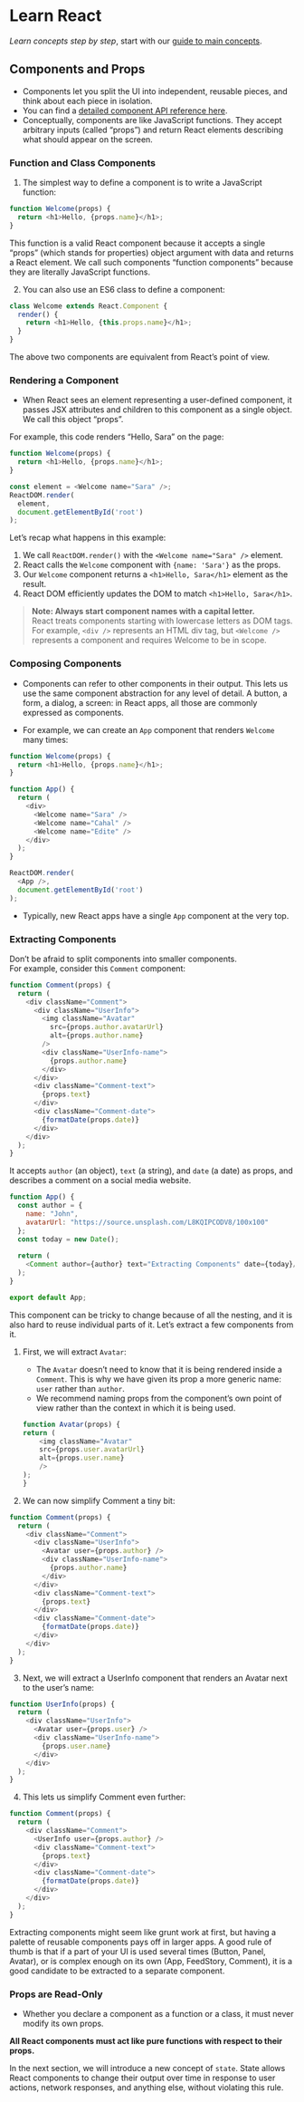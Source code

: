 # Learn React


*Learn concepts step by step*, start with our [guide to main concepts](https://reactjs.org/docs/getting-started.html#learn-react).

## Components and Props


* Components let you split the UI into independent, reusable pieces, and think about each piece in isolation.
* You can find a [detailed component API reference here](https://reactjs.org/docs/react-component.html).
* Conceptually, components are like JavaScript functions. They accept arbitrary inputs (called “props”) and return React elements describing what should appear on the screen.


### Function and Class Components

1. The simplest way to define a component is to write a JavaScript function:
```javascript
function Welcome(props) {
  return <h1>Hello, {props.name}</h1>;
}
```
This function is a valid React component because it accepts a single “props” (which stands for properties) object argument with data and returns a React element. We call such components “function components” because they are literally JavaScript functions.

2. You can also use an ES6 class to define a component:
```javascript
class Welcome extends React.Component {
  render() {
    return <h1>Hello, {this.props.name}</h1>;
  }
}
```
The above two components are equivalent from React’s point of view.



### Rendering a Component

* When React sees an element representing a user-defined component, it passes JSX attributes and children to this component as a single object. We call this object “props”.

For example, this code renders “Hello, Sara” on the page:

```javascript
function Welcome(props) {
  return <h1>Hello, {props.name}</h1>;
}

const element = <Welcome name="Sara" />;
ReactDOM.render(
  element,
  document.getElementById('root')
);
```
Let’s recap what happens in this example:
1. We call ```ReactDOM.render()``` with the ```<Welcome name="Sara" />``` element.
2. React calls the ```Welcome``` component with ```{name: 'Sara'}``` as the props.
3. Our ```Welcome``` component returns a ```<h1>Hello, Sara</h1>``` element as the result.
4. React DOM efficiently updates the DOM to match ```<h1>Hello, Sara</h1>```.

>**Note: Always start component names with a capital letter.**  
>React treats components starting with lowercase letters as DOM tags. For example, ```<div />``` represents an HTML div tag, but ```<Welcome />``` represents a component and requires Welcome to be in scope.

### Composing Components

* Components can refer to other components in their output. This lets us use the same component abstraction for any level of detail. A button, a form, a dialog, a screen: in React apps, all those are commonly expressed as components.

* For example, we can create an ```App``` component that renders ```Welcome``` many times:
```javascript
function Welcome(props) {
  return <h1>Hello, {props.name}</h1>;
}

function App() {
  return (
    <div>
      <Welcome name="Sara" />
      <Welcome name="Cahal" />
      <Welcome name="Edite" />
    </div>
  );
}

ReactDOM.render(
  <App />,
  document.getElementById('root')
);
```

* Typically, new React apps have a single ```App``` component at the very top.

### Extracting Components
Don’t be afraid to split components into smaller components.  
For example, consider this ```Comment``` component:
```javascript
function Comment(props) {
  return (
    <div className="Comment">
      <div className="UserInfo">
        <img className="Avatar"
          src={props.author.avatarUrl}
          alt={props.author.name}
        />
        <div className="UserInfo-name">
          {props.author.name}
        </div>
      </div>
      <div className="Comment-text">
        {props.text}
      </div>
      <div className="Comment-date">
        {formatDate(props.date)}
      </div>
    </div>
  );
}
```
It accepts ```author``` (an object), ```text``` (a string), and ```date``` (a date) as props, and describes a comment on a social media website.
```javascript
function App() {
  const author = {
    name: "John",
    avatarUrl: "https://source.unsplash.com/L8KQIPCODV8/100x100"
  };
  const today = new Date();
   
  return (
    <Comment author={author} text="Extracting Components" date={today}/>
  );
}

export default App;

```  

This component can be tricky to change because of all the nesting, and it is also hard to reuse individual parts of it. Let’s extract a few components from it.  

1. First, we will extract ```Avatar```:
    * The ```Avatar``` doesn’t need to know that it is being rendered inside a ```Comment```. This is why we have given its prop a more generic name: ```user``` rather than ```author```.  
    * We recommend naming props from the component’s own point of view rather than the context in which it is being used.

    ```javascript
    function Avatar(props) {
    return (
        <img className="Avatar"
        src={props.user.avatarUrl}
        alt={props.user.name}
        />
    );
    }
    ```  
2. We can now simplify Comment a tiny bit:
```javascript
function Comment(props) {
  return (
    <div className="Comment">
      <div className="UserInfo">
        <Avatar user={props.author} />
        <div className="UserInfo-name">
          {props.author.name}
        </div>
      </div>
      <div className="Comment-text">
        {props.text}
      </div>
      <div className="Comment-date">
        {formatDate(props.date)}
      </div>
    </div>
  );
}
```
3. Next, we will extract a UserInfo component that renders an Avatar next to the user’s name:
```javascript
function UserInfo(props) {
  return (
    <div className="UserInfo">
      <Avatar user={props.user} />
      <div className="UserInfo-name">
        {props.user.name}
      </div>
    </div>
  );
}
```
4. This lets us simplify Comment even further:
```javascript
function Comment(props) {
  return (
    <div className="Comment">
      <UserInfo user={props.author} />
      <div className="Comment-text">
        {props.text}
      </div>
      <div className="Comment-date">
        {formatDate(props.date)}
      </div>
    </div>
  );
}
```
Extracting components might seem like grunt work at first, but having a palette of reusable components pays off in larger apps. A good rule of thumb is that if a part of your UI is used several times (Button, Panel, Avatar), or is complex enough on its own (App, FeedStory, Comment), it is a good candidate to be extracted to a separate component.

### Props are Read-Only
* Whether you declare a component as a function or a class, it must never modify its own props.

**All React components must act like pure functions with respect to their props.**

In the next section, we will introduce a new concept of ```state```. State allows React components to change their output over time in response to user actions, network responses, and anything else, without violating this rule.
